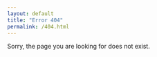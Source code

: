 ```yaml
---
layout: default
title: "Error 404"
permalink: /404.html
---
```


Sorry, the page you are looking for does not exist.
